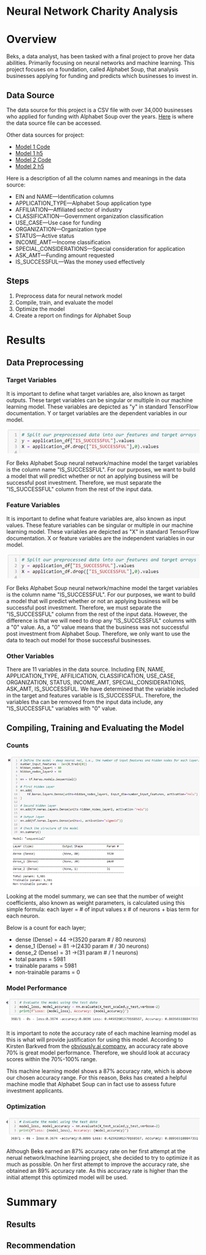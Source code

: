# Neural Network Charity Analysis

# Overview
Beks, a data analyst, has been tasked with a final project to prove her data abilities. Primarily focusing on neural networks and machine learning. This project focuses on a foundation, called Alphabet Soup, that analysis businesses applying for funding and predicts which businesses to invest in.

## Data Source
The data source for this project is a CSV file with over 34,000 businesses who applied for funding with Alphabet Soup over the years. [Here](https://github.com/Sborresch/Neural_Network_Charity_Analysis/blob/main/charity_data.csv) is where the data source file can be accessed.

Other data sources for project:
  - [Model 1 Code](https://github.com/Sborresch/Neural_Network_Charity_Analysis/blob/main/AlphabetSoupCharity.ipynb)
  - [Model 1 h5](https://github.com/Sborresch/Neural_Network_Charity_Analysis/blob/main/AlphabetSoupCharity.h5)
  - [Model 2 Code](https://github.com/Sborresch/Neural_Network_Charity_Analysis/blob/main/AlphabetSoupCharity_Optimization.ipynb)
  - [Model 2 h5](https://github.com/Sborresch/Neural_Network_Charity_Analysis/blob/main/AlphabetSoupCharity_Optimization.h5)

Here is a description of all the column names and meanings in the data source:
  - EIN and NAME—Identification columns
  - APPLICATION_TYPE—Alphabet Soup application type
  - AFFILIATION—Affiliated sector of industry
  - CLASSIFICATION—Government organization classification
  - USE_CASE—Use case for funding
  - ORGANIZATION—Organization type
  - STATUS—Active status
  - INCOME_AMT—Income classification
  - SPECIAL_CONSIDERATIONS—Special consideration for application
  - ASK_AMT—Funding amount requested
  - IS_SUCCESSFUL—Was the money used effectively

## Steps
1. Preprocess data for neural network model
2. Compile, train, and evaluate the model
3. Optimize the model
4. Create a report on findings for Alphabet Soup

# Results
## Data Preprocessing
### Target Variables
It is important to define what target variables are, also known as target outputs. These target variables can be singular or multiple in our machine learning model. These variables are depicted as "y" in standard TensorFlow documentation. Y or target variables are the dependent variables in our model.

![Screenshot](https://github.com/Sborresch/Neural_Network_Charity_Analysis/blob/main/Features_Targets.png)

For Beks Alphabet Soup neural network/machine model the target variables is the column name "IS_SUCCESSFUL". For our purposes, we want to build a model that will predict whether or not an applying business will be successful post investment. Therefore, we must separate the "IS_SUCCESSFUL" column from the rest of the input data. 

### Feature Variables
It is important to define what feature variables are, also known as input values. These feature variables can be singular or multiple in our machine learning model. These variables are depicted as "X" in standard TensorFlow documentation. X or feature variables are the independent variables in our model.

![Screenshot](https://github.com/Sborresch/Neural_Network_Charity_Analysis/blob/main/Features_Targets.png)

For Beks Alphabet Soup neural network/machine model the target variables is the column name "IS_SUCCESSFUL". For our purposes, we want to build a model that will predict whether or not an applying business will be successful post investment. Therefore, we must separate the "IS_SUCCESSFUL" column from the rest of the input data. However, the difference is that we will need to drop any "IS_SUCCESSFUL" columns with a "0" value. As, a "0" value means that the business was not successful post investment from Alphabet Soup. Therefore, we only want to use the data to teach out model for those successful businesses.

### Other Variables
There are 11 variables in the data source. Including EIN, NAME, APPLICATION_TYPE, AFFILICATION, CLASSIFICATION, USE_CASE, ORGANIZATION, STATUS, INCOME_AMT, SPECIAL_CONSIDERATIONS, ASK_AMT, IS_SUCCESSFUL. We have determined that the variable included in the target and features variable is IS_SUCCESSFUL. Therefore, the variables tha can be removed from the input data include, any "IS_SUCCESSFUL" variables with "0" value.

## Compiling, Training and Evaluating the Model
### Counts
![Screenshot](https://github.com/Sborresch/Neural_Network_Charity_Analysis/blob/main/Define_Model.png)

Looking at the model summary, we can see that the number of weight coefficients, also known as weight parameters, is calculated using this simple formula:
each layer = # of input values x # of neurons + bias term for each neuron.

Below is a count for each layer;
  - dense (Dense) = 44 ->(3520 param # / 80 neurons)
  - dense_1 (Dense) = 81 ->(2430 param # / 30 neurons)
  - dense_2 (Dense) = 31 ->(31 param # / 1 neurons)
  - total params = 5981
  - trainable params = 5981
  - non-trainable params = 0

### Model Performance
![Screenshot](https://github.com/Sborresch/Neural_Network_Charity_Analysis/blob/main/Accuracy_Test_1.png)

It is important to note the accuracy rate of each machine learning model as this is what will provide justification for using this model. According to Kirsten Barkved from the [obviously.ai company](https://www.obviously.ai/post/machine-learning-model-performance#:~:text=Good%20accuracy%20in%20machine%20learning,not%20only%20ideal%2C%20it%27s%20realistic.), an accuracy rate above 70% is great model performance. Therefore, we should look at accuracy scores within the 70%-100% range.

This machine learning model shows a 87% accuracy rate, which is above our chosen accuracy range. For this reason, Beks has created a helpful machine modle that Alphabet Soup can in fact use to assess future investment applicants.

### Optimization
![Screenshot](https://github.com/Sborresch/Neural_Network_Charity_Analysis/blob/main/Accuracy_Test_2.png)

Although Beks earned an 87% accuracy rate on her first attempt at the nerual network/machine learning project, she decided to try to optimize it as much as possible. On her first attempt to improve the accuracy rate, she obtained an 89% accuracy rate. As this accuracy rate is higher than the initial attempt this optimized model will be used.

# Summary
## Results

## Recommendation

